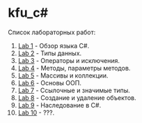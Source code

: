 # kfu_c#

Список лабораторных работ:

1. [Lab 1](https://github.com/MrHumidum/kfu1) - Обзор языка C#.
2. [Lab 2](https://github.com/MrHumidum/kfu2) - Типы данных.
3. [Lab 3](https://github.com/MrHumidum/kfu3) - Операторы и исключения.
4. [Lab 4](https://github.com/MrHumidum/kfu4) - Методы, параметры методов.
5. [Lab 5](https://github.com/MrHumidum/kfu5) - Массивы и коллекции.
6. [Lab 6](https://github.com/MrHumidum/kfu6) - Основы ООП.
7. [Lab 7](https://github.com/MrHumidum/kfu7) - Ссылочные и значимые типы.
8. [Lab 8](https://github.com/MrHumidum/kfu8) - Создание и удаление объектов.
9. [Lab 9](https://github.com/MrHumidum/kfu9) - Наследование в C#.
10. [Lab 10](https://github.com/MrHumidum/kfu10) - ???.
